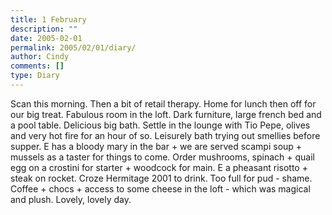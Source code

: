 ```yaml
---
title: 1 February
description: ""
date: 2005-02-01
permalink: 2005/02/01/diary/
author: Cindy
comments: []
type: Diary
---
```


Scan this morning. Then a bit of retail therapy. Home for lunch then off for our big treat. Fabulous room in the loft. Dark furniture, large french bed and a pool table. Delicious big bath. Settle in the lounge with Tio Pepe, olives and very hot fire for an hour of so. Leisurely bath trying out smellies before supper. E has a bloody mary in the bar + we are served scampi soup + mussels as a taster for things to come. Order mushrooms, spinach + quail egg on a crostini for starter + woodcock for main. E a pheasant risotto + steak on rocket. Croze Hermitage 2001 to drink. Too full for pud - shame. Coffee + chocs + access to some cheese in the loft - which was magical and plush. Lovely, lovely day.
